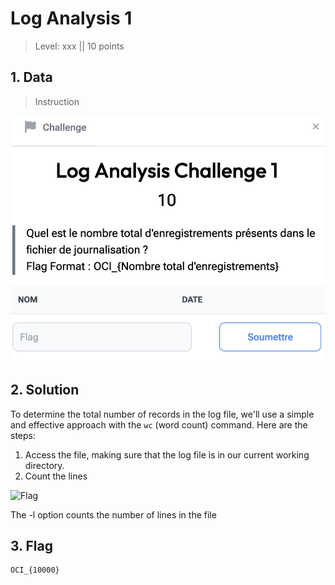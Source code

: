 # Log Analysis 1

> Level: xxx || 10 points


## 1. Data

> Instruction

![Instruction Challenge Log Analysis 1](challenge_LogAnalysis_1.png)


## 2. Solution


To determine the total number of records in the log file, we'll use a simple and effective approach with the `wc` (word count) command. Here are the steps:

1. Access the file, making sure that the log file is in our current working directory.
2. Count the lines

![Flag](https://github.com/user-attachments/assets/6f19ce77-ae65-48ca-91bc-694b17f83978)

The -l option counts the number of lines in the file


## 3. Flag

```text
OCI_{10000}
```
